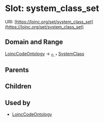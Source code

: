 
# Slot: system_class_set




URI: [https://loinc.org/set/system_class_set](https://loinc.org/set/system_class_set)


## Domain and Range

[LoincCodeOntology](LoincCodeOntology.md) &#8594;  <sub>0..\*</sub> [SystemClass](SystemClass.md)

## Parents


## Children


## Used by

 * [LoincCodeOntology](LoincCodeOntology.md)
